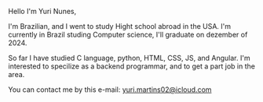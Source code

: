 Hello I'm Yuri Nunes,

I'm Brazilian, and I went to study Hight school abroad in the USA.
I'm currently in Brazil studing Computer science, I'll graduate on dezember of 2024.

So far I have studied C language, python, HTML, CSS, JS, and Angular.
 I'm interested to specilize as a backend programmar, and to get a part job in the area. 

You can contact me by this e-mail: yuri.martins02@icloud.com
